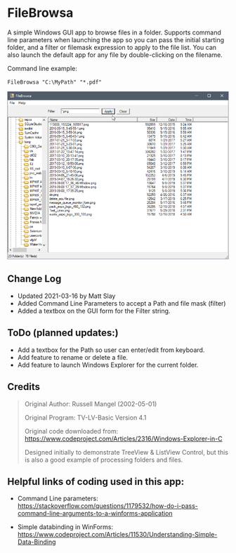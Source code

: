 ﻿# FileBrowsa

A simple Windows GUI app to browse files in a folder. Supports command line parameters when launching the app so you can pass the initial starting folder, and a filter or filemask expression to apply to the file list. You can also launch the default app for any file by double-clicking on the filename.

Command line example:
```dos
FileBrowsa "C:\MyPath" "*.pdf"
```
![](FileBrowsa_screenshot.png)

## Change Log

* Updated 2021-03-16 by Matt Slay
* Added Command Line Parameters to accept a Path and file mask (filter)
* Added a textbox on the GUI form for the Filter string.


## ToDo (planned updates:)
* Add a textbox for the Path so user can enter/edit from keyboard.
* Add feature to rename or delete a file.
* Add feature to launch Windows Explorer for the current folder.



## Credits

> Original Author: Russell Mangel (2002-05-01) 
>
> Original Program:		TV-LV-Basic Version 4.1
>
> Original code downloaded from: https://www.codeproject.com/Articles/2316/Windows-Explorer-in-C
>
> Designed initially to demonstrate TreeView & ListView Control, but this is also a good example of processing folders and files.

## Helpful links of coding used in this app:

* Command Line parameters: 
 https://stackoverflow.com/questions/1179532/how-do-i-pass-command-line-arguments-to-a-winforms-application


* Simple databinding in WinForms:
 https://www.codeproject.com/Articles/11530/Understanding-Simple-Data-Binding
